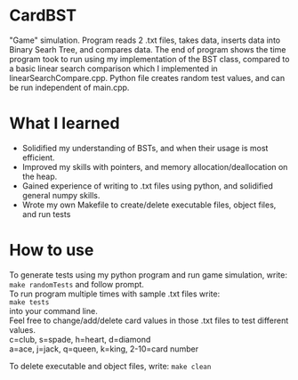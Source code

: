 # CardBST
"Game" simulation. Program reads 2 .txt files, takes data, inserts data into Binary Searh Tree, and compares data. The end of program shows the time program took to run using my implementation of the BST class, compared to a basic linear search comparison which I implemented in linearSearchCompare.cpp. Python file creates random test values, and can be run independent of main.cpp.

# What I learned
* Solidified my understanding of BSTs, and when their usage is most efficient.
* Improved my skills with pointers, and memory allocation/deallocation on the heap.
* Gained experience of writing to .txt files using python, and solidified general numpy skills.
* Wrote my own Makefile to create/delete executable files, object files, and run tests

# How to use
To generate tests using my python program and run game simulation, write:<br />
```make randomTests``` and follow prompt.<br />
To run program multiple times with sample .txt files write:<br />
```make tests```<br />
into your command line.<br />
Feel free to change/add/delete card values in those .txt files to test different values.<br />
c=club, s=spade, h=heart, d=diamond<br />
a=ace, j=jack, q=queen, k=king, 2-10=card number<br />

To delete executable and object files, write:
```make clean```
